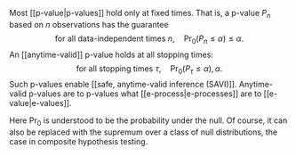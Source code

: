 Most [[p-value|p-values]] hold only at fixed times. That is, a p-value $P_n$ based on $n$ observations has the guarantee 
$$\text{for all data-independent times }n, \quad \Pr_0(P_n \leq\alpha)\leq \alpha.$$
An [[anytime-valid]] p-value holds at all stopping times: $$\text{for all stopping times }\tau, \quad \Pr_0(P_\tau \leq \alpha),\alpha.$$Such p-values enable [[safe, anytime-valid inference (SAVI)]]. Anytime-valid p-values are to p-values what [[e-process|e-processes]] are to [[e-value|e-values]]. 

Here $\Pr_0$ is understood to be the probability under the null. Of course, it can also be replaced with the supremum over a class of null distributions, the case in composite hypothesis testing. 